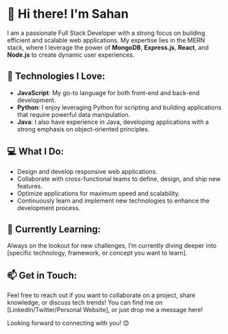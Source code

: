 # 👋 Hi there! I'm Sahan

I am a passionate Full Stack Developer with a strong focus on building efficient and scalable web applications. My expertise lies in the MERN stack, where I leverage the power of **MongoDB**, **Express.js**, **React**, and **Node.js** to create dynamic user experiences.

## 🔧 Technologies I Love:
- **JavaScript**: My go-to language for both front-end and back-end development.
- **Python**: I enjoy leveraging Python for scripting and building applications that require powerful data manipulation.
- **Java**: I also have experience in Java, developing applications with a strong emphasis on object-oriented principles.

## 💻 What I Do:
- Design and develop responsive web applications.
- Collaborate with cross-functional teams to define, design, and ship new features.
- Optimize applications for maximum speed and scalability.
- Continuously learn and implement new technologies to enhance the development process.

## 🌱 Currently Learning:
Always on the lookout for new challenges, I’m currently diving deeper into [specific technology, framework, or concept you want to learn].

## 📫 Get in Touch:
Feel free to reach out if you want to collaborate on a project, share knowledge, or discuss tech trends! You can find me on [LinkedIn/Twitter/Personal Website], or just drop me a message here!

Looking forward to connecting with you! 😊
